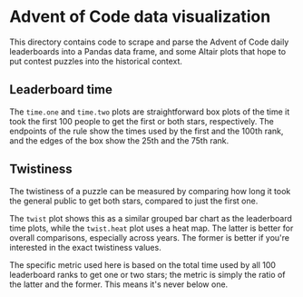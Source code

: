 # Advent of Code data visualization

This directory contains code to scrape and parse the Advent of Code daily
leaderboards into a Pandas data frame, and some Altair plots that hope to put
contest puzzles into the historical context.

## Leaderboard time

The `time.one` and `time.two` plots are straightforward box plots of the time it
took the first 100 people to get the first or both stars, respectively. The
endpoints of the rule show the times used by the first and the 100th rank, and
the edges of the box show the 25th and the 75th rank.

## Twistiness

The twistiness of a puzzle can be measured by comparing how long it took the
general public to get both stars, compared to just the first one.

The `twist` plot shows this as a similar grouped bar chart as the leaderboard
time plots, while the `twist.heat` plot uses a heat map. The latter is better
for overall comparisons, especially across years. The former is better if you're
interested in the exact twistiness values.

The specific metric used here is based on the total time used by all 100
leaderboard ranks to get one or two stars; the metric is simply the ratio of the
latter and the former. This means it's never below one.
